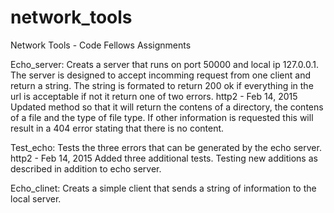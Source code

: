 # network_tools
Network Tools - Code Fellows Assignments

Echo_server:
Creats a server that runs on port 50000 and local ip 127.0.0.1. The server is designed to accept incomming request from one client and return a string. The string is formated to return 200 ok if everything in the url is acceptable if not it return one of two errors.
http2 - Feb 14, 2015
Updated method so that it will return the contens of a directory, the contens of a file and the type of file type. If other information is requested this will result in a 404 error stating that there is no content.

Test_echo:
Tests the three errors that can be generated by the echo server.
http2 - Feb 14, 2015
Added three additional tests. Testing new additions as described in addition to echo server.

Echo_clinet:
Creats a simple client that sends a string of information to the local server.

